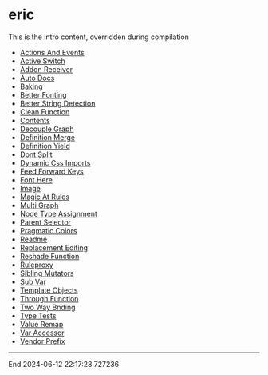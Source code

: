 <!-- __R0ti30__ "markdown-sibling -li cf . -f -t markdown/contents.md -d ../templates --d-title eric" -->
# eric

This is the intro content, overridden during compilation

+ [Actions And Events](actions-and-events.md)
+ [Active Switch](active-switch.md)
+ [Addon Receiver](addon-receiver.md)
+ [Auto Docs](auto-docs.md)
+ [Baking](baking.md)
+ [Better Fonting](better-fonting.md)
+ [Better String Detection](better-string-detection.md)
+ [Clean Function](clean-function.md)
+ [Contents](contents.md)
+ [Decouple Graph](decouple-graph.md)
+ [Definition Merge](definition-merge.md)
+ [Definition Yield](definition-yield.md)
+ [Dont Split](dont-split.md)
+ [Dynamic Css Imports](dynamic-css-imports.md)
+ [Feed Forward Keys](feed-forward-keys.md)
+ [Font Here](font-here.md)
+ [Image](image.md)
+ [Magic At Rules](magic-at-rules.md)
+ [Multi Graph](multi-graph.md)
+ [Node Type Assignment](node-type-assignment.md)
+ [Parent Selector](parent-selector.md)
+ [Pragmatic Colors](pragmatic-colors.md)
+ [Readme](readme.md)
+ [Replacement Editing](replacement-editing.md)
+ [Reshade Function](reshade-function.md)
+ [Ruleproxy](ruleproxy.md)
+ [Sibling Mutators](sibling-mutators.md)
+ [Sub Var](sub-var.md)
+ [Template Objects](template-objects.md)
+ [Through Function](through-function.md)
+ [Two Way Bnding](two-way-bnding.md)
+ [Type Tests](type-tests.md)
+ [Value Remap](value-remap.md)
+ [Var Accessor](var-accessor.md)
+ [Vendor Prefix](vendor-prefix.md)


---

End 2024-06-12 22:17:28.727236

<!-- section end __R0ti30__ -->